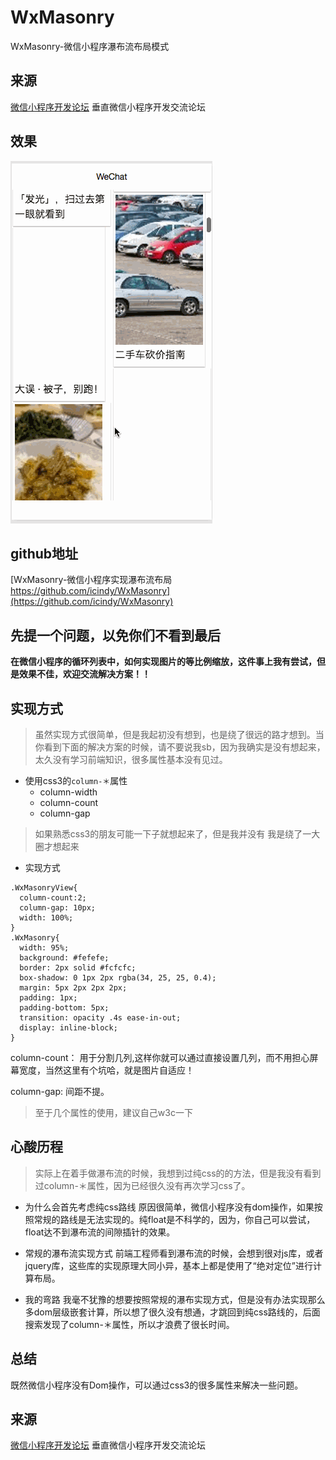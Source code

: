 # WxMasonry
WxMasonry-微信小程序瀑布流布局模式

## 来源
[微信小程序开发论坛](http://weappdev.com/)
垂直微信小程序开发交流论坛


## 效果

![WxMasonry-微信小程序实现瀑布流布局效果gif](screenshoot/masonry.gif)

## github地址

[WxMasonry-微信小程序实现瀑布流布局 https://github.com/icindy/WxMasonry](https://github.com/icindy/WxMasonry)


## 先提一个问题，以免你们不看到最后

**在微信小程序的循环列表中，如何实现图片的等比例缩放，这件事上我有尝试，但是效果不佳，欢迎交流解决方案！！**

## 实现方式

> 虽然实现方式很简单，但是我起初没有想到，也是绕了很远的路才想到。当你看到下面的解决方案的时候，请不要说我sb，因为我确实是没有想起来，太久没有学习前端知识，很多属性基本没有见过。

* 使用css3的`column-＊`属性
  + column-width
  + column-count
  + column-gap

> 如果熟悉css3的朋友可能一下子就想起来了，但是我并没有 我是绕了一大圈才想起来

* 实现方式

```
.WxMasonryView{
  column-count:2;
  column-gap: 10px;
  width: 100%;
}
.WxMasonry{
  width: 95%;
  background: #fefefe;
  border: 2px solid #fcfcfc;
  box-shadow: 0 1px 2px rgba(34, 25, 25, 0.4);
  margin: 5px 2px 2px 2px;
  padding: 1px;
  padding-bottom: 5px;
  transition: opacity .4s ease-in-out;
  display: inline-block;
}
```

column-count： 用于分割几列,这样你就可以通过直接设置几列，而不用担心屏幕宽度，当然这里有个坑哈，就是图片自适应！

column-gap: 间距不提。

> 至于几个属性的使用，建议自己w3c一下
 
## 心酸历程

> 实际上在着手做瀑布流的时候，我想到过纯css的的方法，但是我没有看到过column-＊属性，因为已经很久没有再次学习css了。

* 为什么会首先考虑纯css路线
原因很简单，微信小程序没有dom操作，如果按照常规的路线是无法实现的。纯float是不科学的，因为，你自己可以尝试，float达不到瀑布流的间隙插针的效果。

* 常规的瀑布流实现方式
前端工程师看到瀑布流的时候，会想到很对js库，或者jquery库，这些库的实现原理大同小异，基本上都是使用了“绝对定位”进行计算布局。

* 我的弯路
我毫不犹豫的想要按照常规的瀑布实现方式，但是没有办法实现那么多dom层级嵌套计算，所以想了很久没有想通，才跳回到纯css路线的，后面搜索发现了column-＊属性，所以才浪费了很长时间。

## 总结

既然微信小程序没有Dom操作，可以通过css3的很多属性来解决一些问题。

## 来源
[微信小程序开发论坛](http://weappdev.com/)
垂直微信小程序开发交流论坛



